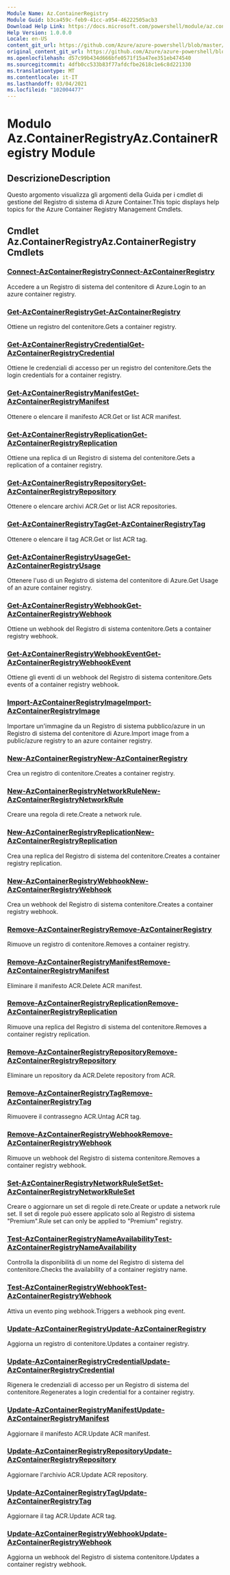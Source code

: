 ```yaml
---
Module Name: Az.ContainerRegistry
Module Guid: b3ca459c-feb9-41cc-a954-46222505acb3
Download Help Link: https://docs.microsoft.com/powershell/module/az.containerregistry
Help Version: 1.0.0.0
Locale: en-US
content_git_url: https://github.com/Azure/azure-powershell/blob/master/src/ContainerRegistry/ContainerRegistry/help/Az.ContainerRegistry.md
original_content_git_url: https://github.com/Azure/azure-powershell/blob/master/src/ContainerRegistry/ContainerRegistry/help/Az.ContainerRegistry.md
ms.openlocfilehash: d57c99b434d666bfe0571f15a47ee351eb474540
ms.sourcegitcommit: 4dfb0cc533b83f77afdcfbe2618c1e6c8d221330
ms.translationtype: MT
ms.contentlocale: it-IT
ms.lasthandoff: 03/04/2021
ms.locfileid: "102004477"
---
```

# <span data-ttu-id="46860-101">Modulo Az.ContainerRegistry</span><span class="sxs-lookup"><span data-stu-id="46860-101">Az.ContainerRegistry Module</span></span>
## <span data-ttu-id="46860-102">Descrizione</span><span class="sxs-lookup"><span data-stu-id="46860-102">Description</span></span>
<span data-ttu-id="46860-103">Questo argomento visualizza gli argomenti della Guida per i cmdlet di gestione del Registro di sistema di Azure Container.</span><span class="sxs-lookup"><span data-stu-id="46860-103">This topic displays help topics for the Azure Container Registry Management Cmdlets.</span></span>

## <span data-ttu-id="46860-104">Cmdlet Az.ContainerRegistry</span><span class="sxs-lookup"><span data-stu-id="46860-104">Az.ContainerRegistry Cmdlets</span></span>
### [<span data-ttu-id="46860-105">Connect-AzContainerRegistry</span><span class="sxs-lookup"><span data-stu-id="46860-105">Connect-AzContainerRegistry</span></span>](Connect-AzContainerRegistry.md)
<span data-ttu-id="46860-106">Accedere a un Registro di sistema del contenitore di Azure.</span><span class="sxs-lookup"><span data-stu-id="46860-106">Login to an azure container registry.</span></span>

### [<span data-ttu-id="46860-107">Get-AzContainerRegistry</span><span class="sxs-lookup"><span data-stu-id="46860-107">Get-AzContainerRegistry</span></span>](Get-AzContainerRegistry.md)
<span data-ttu-id="46860-108">Ottiene un registro del contenitore.</span><span class="sxs-lookup"><span data-stu-id="46860-108">Gets a container registry.</span></span>

### [<span data-ttu-id="46860-109">Get-AzContainerRegistryCredential</span><span class="sxs-lookup"><span data-stu-id="46860-109">Get-AzContainerRegistryCredential</span></span>](Get-AzContainerRegistryCredential.md)
<span data-ttu-id="46860-110">Ottiene le credenziali di accesso per un registro del contenitore.</span><span class="sxs-lookup"><span data-stu-id="46860-110">Gets the login credentials for a container registry.</span></span>

### [<span data-ttu-id="46860-111">Get-AzContainerRegistryManifest</span><span class="sxs-lookup"><span data-stu-id="46860-111">Get-AzContainerRegistryManifest</span></span>](Get-AzContainerRegistryManifest.md)
<span data-ttu-id="46860-112">Ottenere o elencare il manifesto ACR.</span><span class="sxs-lookup"><span data-stu-id="46860-112">Get or list ACR manifest.</span></span> 

### [<span data-ttu-id="46860-113">Get-AzContainerRegistryReplication</span><span class="sxs-lookup"><span data-stu-id="46860-113">Get-AzContainerRegistryReplication</span></span>](Get-AzContainerRegistryReplication.md)
<span data-ttu-id="46860-114">Ottiene una replica di un Registro di sistema del contenitore.</span><span class="sxs-lookup"><span data-stu-id="46860-114">Gets a replication of a container registry.</span></span>

### [<span data-ttu-id="46860-115">Get-AzContainerRegistryRepository</span><span class="sxs-lookup"><span data-stu-id="46860-115">Get-AzContainerRegistryRepository</span></span>](Get-AzContainerRegistryRepository.md)
<span data-ttu-id="46860-116">Ottenere o elencare archivi ACR.</span><span class="sxs-lookup"><span data-stu-id="46860-116">Get or list ACR repositories.</span></span>

### [<span data-ttu-id="46860-117">Get-AzContainerRegistryTag</span><span class="sxs-lookup"><span data-stu-id="46860-117">Get-AzContainerRegistryTag</span></span>](Get-AzContainerRegistryTag.md)
<span data-ttu-id="46860-118">Ottenere o elencare il tag ACR.</span><span class="sxs-lookup"><span data-stu-id="46860-118">Get or list ACR tag.</span></span> 

### [<span data-ttu-id="46860-119">Get-AzContainerRegistryUsage</span><span class="sxs-lookup"><span data-stu-id="46860-119">Get-AzContainerRegistryUsage</span></span>](Get-AzContainerRegistryUsage.md)
<span data-ttu-id="46860-120">Ottenere l'uso di un Registro di sistema del contenitore di Azure.</span><span class="sxs-lookup"><span data-stu-id="46860-120">Get Usage of an azure container registry.</span></span>

### [<span data-ttu-id="46860-121">Get-AzContainerRegistryWebhook</span><span class="sxs-lookup"><span data-stu-id="46860-121">Get-AzContainerRegistryWebhook</span></span>](Get-AzContainerRegistryWebhook.md)
<span data-ttu-id="46860-122">Ottiene un webhook del Registro di sistema contenitore.</span><span class="sxs-lookup"><span data-stu-id="46860-122">Gets a container registry webhook.</span></span>

### [<span data-ttu-id="46860-123">Get-AzContainerRegistryWebhookEvent</span><span class="sxs-lookup"><span data-stu-id="46860-123">Get-AzContainerRegistryWebhookEvent</span></span>](Get-AzContainerRegistryWebhookEvent.md)
<span data-ttu-id="46860-124">Ottiene gli eventi di un webhook del Registro di sistema contenitore.</span><span class="sxs-lookup"><span data-stu-id="46860-124">Gets events of a container registry webhook.</span></span>

### [<span data-ttu-id="46860-125">Import-AzContainerRegistryImage</span><span class="sxs-lookup"><span data-stu-id="46860-125">Import-AzContainerRegistryImage</span></span>](Import-AzContainerRegistryImage.md)
<span data-ttu-id="46860-126">Importare un'immagine da un Registro di sistema pubblico/azure in un Registro di sistema del contenitore di Azure.</span><span class="sxs-lookup"><span data-stu-id="46860-126">Import image from a public/azure registry to an azure container registry.</span></span>

### [<span data-ttu-id="46860-127">New-AzContainerRegistry</span><span class="sxs-lookup"><span data-stu-id="46860-127">New-AzContainerRegistry</span></span>](New-AzContainerRegistry.md)
<span data-ttu-id="46860-128">Crea un registro di contenitore.</span><span class="sxs-lookup"><span data-stu-id="46860-128">Creates a container registry.</span></span>

### [<span data-ttu-id="46860-129">New-AzContainerRegistryNetworkRule</span><span class="sxs-lookup"><span data-stu-id="46860-129">New-AzContainerRegistryNetworkRule</span></span>](New-AzContainerRegistryNetworkRule.md)
<span data-ttu-id="46860-130">Creare una regola di rete.</span><span class="sxs-lookup"><span data-stu-id="46860-130">Create a network rule.</span></span>

### [<span data-ttu-id="46860-131">New-AzContainerRegistryReplication</span><span class="sxs-lookup"><span data-stu-id="46860-131">New-AzContainerRegistryReplication</span></span>](New-AzContainerRegistryReplication.md)
<span data-ttu-id="46860-132">Crea una replica del Registro di sistema del contenitore.</span><span class="sxs-lookup"><span data-stu-id="46860-132">Creates a container registry replication.</span></span>

### [<span data-ttu-id="46860-133">New-AzContainerRegistryWebhook</span><span class="sxs-lookup"><span data-stu-id="46860-133">New-AzContainerRegistryWebhook</span></span>](New-AzContainerRegistryWebhook.md)
<span data-ttu-id="46860-134">Crea un webhook del Registro di sistema contenitore.</span><span class="sxs-lookup"><span data-stu-id="46860-134">Creates a container registry webhook.</span></span>

### [<span data-ttu-id="46860-135">Remove-AzContainerRegistry</span><span class="sxs-lookup"><span data-stu-id="46860-135">Remove-AzContainerRegistry</span></span>](Remove-AzContainerRegistry.md)
<span data-ttu-id="46860-136">Rimuove un registro di contenitore.</span><span class="sxs-lookup"><span data-stu-id="46860-136">Removes a container registry.</span></span>

### [<span data-ttu-id="46860-137">Remove-AzContainerRegistryManifest</span><span class="sxs-lookup"><span data-stu-id="46860-137">Remove-AzContainerRegistryManifest</span></span>](Remove-AzContainerRegistryManifest.md)
<span data-ttu-id="46860-138">Eliminare il manifesto ACR.</span><span class="sxs-lookup"><span data-stu-id="46860-138">Delete ACR manifest.</span></span> 

### [<span data-ttu-id="46860-139">Remove-AzContainerRegistryReplication</span><span class="sxs-lookup"><span data-stu-id="46860-139">Remove-AzContainerRegistryReplication</span></span>](Remove-AzContainerRegistryReplication.md)
<span data-ttu-id="46860-140">Rimuove una replica del Registro di sistema del contenitore.</span><span class="sxs-lookup"><span data-stu-id="46860-140">Removes a container registry replication.</span></span>

### [<span data-ttu-id="46860-141">Remove-AzContainerRegistryRepository</span><span class="sxs-lookup"><span data-stu-id="46860-141">Remove-AzContainerRegistryRepository</span></span>](Remove-AzContainerRegistryRepository.md)
<span data-ttu-id="46860-142">Eliminare un repository da ACR.</span><span class="sxs-lookup"><span data-stu-id="46860-142">Delete repository from ACR.</span></span>

### [<span data-ttu-id="46860-143">Remove-AzContainerRegistryTag</span><span class="sxs-lookup"><span data-stu-id="46860-143">Remove-AzContainerRegistryTag</span></span>](Remove-AzContainerRegistryTag.md)
<span data-ttu-id="46860-144">Rimuovere il contrassegno ACR.</span><span class="sxs-lookup"><span data-stu-id="46860-144">Untag ACR tag.</span></span>

### [<span data-ttu-id="46860-145">Remove-AzContainerRegistryWebhook</span><span class="sxs-lookup"><span data-stu-id="46860-145">Remove-AzContainerRegistryWebhook</span></span>](Remove-AzContainerRegistryWebhook.md)
<span data-ttu-id="46860-146">Rimuove un webhook del Registro di sistema contenitore.</span><span class="sxs-lookup"><span data-stu-id="46860-146">Removes a container registry webhook.</span></span>

### [<span data-ttu-id="46860-147">Set-AzContainerRegistryNetworkRuleSet</span><span class="sxs-lookup"><span data-stu-id="46860-147">Set-AzContainerRegistryNetworkRuleSet</span></span>](Set-AzContainerRegistryNetworkRuleSet.md)
<span data-ttu-id="46860-148">Creare o aggiornare un set di regole di rete.</span><span class="sxs-lookup"><span data-stu-id="46860-148">Create or update a network rule set.</span></span> <span data-ttu-id="46860-149">Il set di regole può essere applicato solo al Registro di sistema "Premium".</span><span class="sxs-lookup"><span data-stu-id="46860-149">Rule set can only be applied to "Premium" registry.</span></span>

### [<span data-ttu-id="46860-150">Test-AzContainerRegistryNameAvailability</span><span class="sxs-lookup"><span data-stu-id="46860-150">Test-AzContainerRegistryNameAvailability</span></span>](Test-AzContainerRegistryNameAvailability.md)
<span data-ttu-id="46860-151">Controlla la disponibilità di un nome del Registro di sistema del contenitore.</span><span class="sxs-lookup"><span data-stu-id="46860-151">Checks the availability of a container registry name.</span></span>

### [<span data-ttu-id="46860-152">Test-AzContainerRegistryWebhook</span><span class="sxs-lookup"><span data-stu-id="46860-152">Test-AzContainerRegistryWebhook</span></span>](Test-AzContainerRegistryWebhook.md)
<span data-ttu-id="46860-153">Attiva un evento ping webhook.</span><span class="sxs-lookup"><span data-stu-id="46860-153">Triggers a webhook ping event.</span></span>

### [<span data-ttu-id="46860-154">Update-AzContainerRegistry</span><span class="sxs-lookup"><span data-stu-id="46860-154">Update-AzContainerRegistry</span></span>](Update-AzContainerRegistry.md)
<span data-ttu-id="46860-155">Aggiorna un registro di contenitore.</span><span class="sxs-lookup"><span data-stu-id="46860-155">Updates a container registry.</span></span>

### [<span data-ttu-id="46860-156">Update-AzContainerRegistryCredential</span><span class="sxs-lookup"><span data-stu-id="46860-156">Update-AzContainerRegistryCredential</span></span>](Update-AzContainerRegistryCredential.md)
<span data-ttu-id="46860-157">Rigenera le credenziali di accesso per un Registro di sistema del contenitore.</span><span class="sxs-lookup"><span data-stu-id="46860-157">Regenerates a login credential for a container registry.</span></span>

### [<span data-ttu-id="46860-158">Update-AzContainerRegistryManifest</span><span class="sxs-lookup"><span data-stu-id="46860-158">Update-AzContainerRegistryManifest</span></span>](Update-AzContainerRegistryManifest.md)
<span data-ttu-id="46860-159">Aggiornare il manifesto ACR.</span><span class="sxs-lookup"><span data-stu-id="46860-159">Update ACR manifest.</span></span> 

### [<span data-ttu-id="46860-160">Update-AzContainerRegistryRepository</span><span class="sxs-lookup"><span data-stu-id="46860-160">Update-AzContainerRegistryRepository</span></span>](Update-AzContainerRegistryRepository.md)
<span data-ttu-id="46860-161">Aggiornare l'archivio ACR.</span><span class="sxs-lookup"><span data-stu-id="46860-161">Update ACR repository.</span></span>

### [<span data-ttu-id="46860-162">Update-AzContainerRegistryTag</span><span class="sxs-lookup"><span data-stu-id="46860-162">Update-AzContainerRegistryTag</span></span>](Update-AzContainerRegistryTag.md)
<span data-ttu-id="46860-163">Aggiornare il tag ACR.</span><span class="sxs-lookup"><span data-stu-id="46860-163">Update ACR tag.</span></span>

### [<span data-ttu-id="46860-164">Update-AzContainerRegistryWebhook</span><span class="sxs-lookup"><span data-stu-id="46860-164">Update-AzContainerRegistryWebhook</span></span>](Update-AzContainerRegistryWebhook.md)
<span data-ttu-id="46860-165">Aggiorna un webhook del Registro di sistema contenitore.</span><span class="sxs-lookup"><span data-stu-id="46860-165">Updates a container registry webhook.</span></span>


